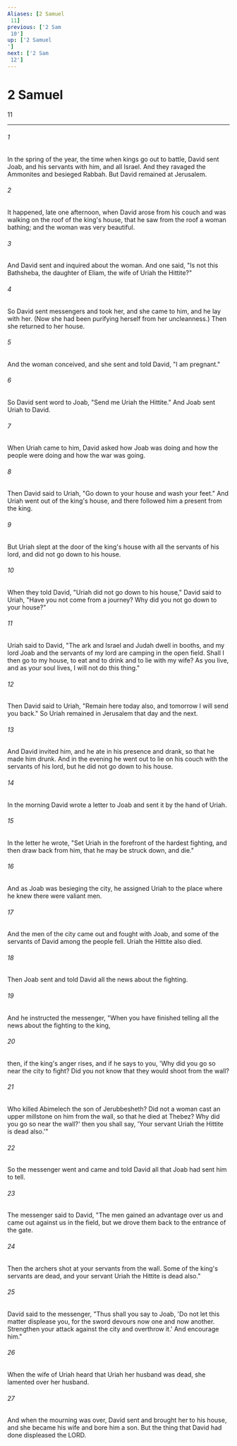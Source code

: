 ```yaml
---
Aliases: [2 Samuel 11]
previous: ['2 Sam 10']
up: ['2 Samuel']
next: ['2 Sam 12']
---
```

# 2 Samuel 11

***
 

###### 1 
In the spring of the year, the time when kings go out to battle, David sent Joab, and his servants with him, and all Israel. And they ravaged the Ammonites and besieged Rabbah. But David remained at Jerusalem.  

###### 2 
It happened, late one afternoon, when David arose from his couch and was walking on the roof of the king's house, that he saw from the roof a woman bathing; and the woman was very beautiful.  

###### 3 
And David sent and inquired about the woman. And one said, "Is not this Bathsheba, the daughter of Eliam, the wife of Uriah the Hittite?"  

###### 4 
So David sent messengers and took her, and she came to him, and he lay with her. (Now she had been purifying herself from her uncleanness.) Then she returned to her house.  

###### 5 
And the woman conceived, and she sent and told David, "I am pregnant."  

###### 6 
So David sent word to Joab, "Send me Uriah the Hittite." And Joab sent Uriah to David.  

###### 7 
When Uriah came to him, David asked how Joab was doing and how the people were doing and how the war was going.  

###### 8 
Then David said to Uriah, "Go down to your house and wash your feet." And Uriah went out of the king's house, and there followed him a present from the king.  

###### 9 
But Uriah slept at the door of the king's house with all the servants of his lord, and did not go down to his house.  

###### 10 
When they told David, "Uriah did not go down to his house," David said to Uriah, "Have you not come from a journey? Why did you not go down to your house?"  

###### 11 
Uriah said to David, "The ark and Israel and Judah dwell in booths, and my lord Joab and the servants of my lord are camping in the open field. Shall I then go to my house, to eat and to drink and to lie with my wife? As you live, and as your soul lives, I will not do this thing."  

###### 12 
Then David said to Uriah, "Remain here today also, and tomorrow I will send you back." So Uriah remained in Jerusalem that day and the next.  

###### 13 
And David invited him, and he ate in his presence and drank, so that he made him drunk. And in the evening he went out to lie on his couch with the servants of his lord, but he did not go down to his house.  

###### 14 
In the morning David wrote a letter to Joab and sent it by the hand of Uriah.  

###### 15 
In the letter he wrote, "Set Uriah in the forefront of the hardest fighting, and then draw back from him, that he may be struck down, and die."  

###### 16 
And as Joab was besieging the city, he assigned Uriah to the place where he knew there were valiant men.  

###### 17 
And the men of the city came out and fought with Joab, and some of the servants of David among the people fell. Uriah the Hittite also died.  

###### 18 
Then Joab sent and told David all the news about the fighting.  

###### 19 
And he instructed the messenger, "When you have finished telling all the news about the fighting to the king,  

###### 20 
then, if the king's anger rises, and if he says to you, 'Why did you go so near the city to fight? Did you not know that they would shoot from the wall?  

###### 21 
Who killed Abimelech the son of Jerubbesheth? Did not a woman cast an upper millstone on him from the wall, so that he died at Thebez? Why did you go so near the wall?' then you shall say, 'Your servant Uriah the Hittite is dead also.'"  

###### 22 
So the messenger went and came and told David all that Joab had sent him to tell.  

###### 23 
The messenger said to David, "The men gained an advantage over us and came out against us in the field, but we drove them back to the entrance of the gate.  

###### 24 
Then the archers shot at your servants from the wall. Some of the king's servants are dead, and your servant Uriah the Hittite is dead also."  

###### 25 
David said to the messenger, "Thus shall you say to Joab, 'Do not let this matter displease you, for the sword devours now one and now another. Strengthen your attack against the city and overthrow it.' And encourage him."  

###### 26 
When the wife of Uriah heard that Uriah her husband was dead, she lamented over her husband.  

###### 27 
And when the mourning was over, David sent and brought her to his house, and she became his wife and bore him a son. But the thing that David had done displeased the LORD.
